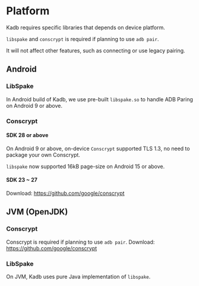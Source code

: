 # Platform

Kadb requires specific libraries that depends on device platform.

`libspake` and `conscrypt` is required if planning to use `adb pair`.

It will not affect other features, such as connecting or use legacy pairing.

## Android

### LibSpake

In Android build of Kadb, we use pre-built `libspake.so` to handle ADB Paring on Android 9 or above.

### Conscrypt

#### SDK 28 or above

On Android 9 or above, on-device `Conscrypt` supported TLS 1.3, no need to package your own Conscrypt.

`libspake` now supported 16kB page-size on Android 15 or above.

#### SDK 23 ~ 27

Download: https://github.com/google/conscrypt

## JVM (OpenJDK)

### Conscrypt

Conscrypt is required if planning to use `adb pair`. Download: https://github.com/google/conscrypt

### LibSpake

On JVM, Kadb uses pure Java implementation of `libspake`.